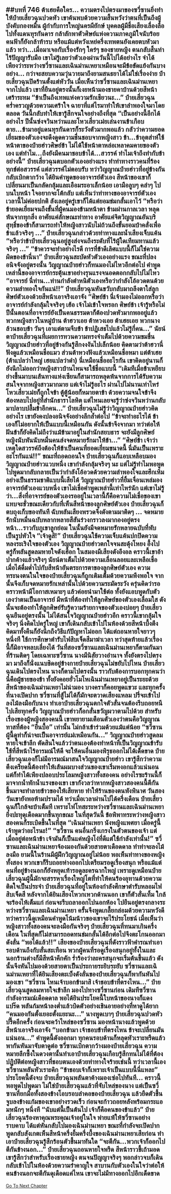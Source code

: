 ##บทที่ 746 ต้าเฮยคือใคร...
ความตรงไปตรงมาของซวี่ซานยิ่งทำให้ป๋ายเสี่ยวฉุนปวดหัว เขาค้นพบด้วยความสิ้นหวังว่าตนที่เป็นถึงผู้บังคับกองหมื่น ผู้กำกับการใหญ่นครผียักษ์ บุคคลผู้มีชื่อเสียงเลื่องลือไปทั้งแดนทุรกันดาร กล้าลักพาตัวศิษย์แห่งความภาคภูมิใจนับร้อย คนฟ้าก็ยังกล้าท้ารบ หรือแม้แต่หวังเหย่ครึ่งเทพตนยังเคยตบหัวมาแล้ว ทว่า...เมื่อมาเจอกับเรื่องรักๆ ใคร่ๆ ของชายหญิง ตนกลับสิ้นท่า ไร้ปัญญารับมือ
เขาไม่รู้เลยว่าตัวเองผ่านวันนี้ไปได้อย่างไร จำได้เพียงว่าระหว่างซวี่ซานและเฉินม่านเหยาเหมือนจะมีข้อขัดแย้งกันบางอย่าง...
กว่าจะสยบความวุ่นวายมาถึงยามสนธยาได้ไม่ใช่เรื่องง่าย ป๋ายเสี่ยวฉุนปิดร้านตั้งแต่หัววัน เมื่อเห็นว่าซวี่ซานและเฉินม่านเหยาจากไปแล้ว เขาที่ยืนอยู่ตรงนั้นก็เงยหน้ามองชายคาบ้านด้วยสีหน้าเศร้าระทม
“ข้าเป็นถึงเทพแห่งความรักเชียวนะ...” ป๋ายเสี่ยวฉุนคร่ำครวญด้วยความเศร้าใจ ฉายาที่แต่ไรมาทำให้เขาลำพองใจมาโดยตลอด วันนี้กลับทำให้เขารู้สึกจนใจอย่างถึงที่สุด
“เป็นอย่างนี้อีกได้อย่างไร ปีนั้นซ่งจวินหว่านและโหวเสี่ยวเม่ยเล่นงานข้าเกือบตาย...ข้ามาอยู่แดนทุรกันดารก็ระวังตัวมากพอแล้ว กลัวว่าความยอดเยี่ยมของตัวเองจะดึงดูดความชื่นชอบจากหญิงสาว ข้า...ข้าอุตส่าห์ใช้หน้าตาของป๋ายฮ่าวศิษย์ข้า ไม่ได้ใช้หน้าตาหล่อเหลาคมคายของตัวเอง แต่ทำไม...ถึงยังมีคนมาชอบข้าได้...สวรรค์ ทำไมเจ้าถึงทำกับข้าอย่างนี้” ป๋ายเสี่ยวฉุนตบอกตัวเองอย่างแรง ทำท่าทางราวคนที่ร้องทุกข์ต่อสวรรค์ แต่สวรรค์ไม่ตอบรับ
ทว่าวิญญาณป๋ายฮ่าวที่อยู่ข้างกันกลับเบิกตากว้าง ได้ยินคำพูดของอาจารย์ตัวเอง สีหน้าของเขาก็เปลี่ยนมาเป็นกลัดกลุ้มและเอือมระอาเล็กน้อย เอามือลูบๆ คลำๆ ไปบนใบหน้า ใจอยากจะโต้กลับ แต่เห็นว่าท่าทางของอาจารย์ตัวเองเวลานี้ไม่ค่อยปกติ ลังเลอยู่ครู่เขาก็ได้แต่ยอมข่มกลั้นเอาไว้
“หรือว่าข้ายอดเยี่ยมจนถึงขั้นที่ผู้คนมองข้ามหน้าตา ข้ามผ่านกาลเวลา หลุดพ้นจากทุกสิ่ง อาศัยแค่ลักษณะท่าทาง อาศัยแค่จิตวิญญาณอันบริสุทฺธิ์ของข้าก็สามารถทำให้หญิงสาวนับไม่ถ้วนถึงขั้นยอมบ้าคลั่งเพื่อข้าแล้วจริงๆ ...” ป๋ายเสี่ยวฉุนกล่าวด้วยท่าทางและน้ำเสียงเจ็บแค้น
“หรือว่าข้าป๋ายเสี่ยวฉุนอยู่สูงส่งจนถึงระดับที่ไร้ผู้ใดเทียมทานแล้วจริงๆ ...”
“ข้าควรจะทำอย่างไรดี การที่ข้าดีเลิศแบบนี้ก็ไม่ใช่ความผิดของข้านี่นา” ป๋ายเสี่ยวฉุนสะบัดหัวตัวเองอย่างแรง ขณะที่ปลงอนิจจังอยู่ตรงนั้น วิญญาณป๋ายฮ่าวก็ทนมองไม่ไหวอีกต่อไป คำพูดเหล่านี้ของอาจารย์กระตุ้นเขาอย่างรุนแรงจนอดตอกกลับไปไม่ไหว
“อาจารย์ นี่ท่าน...ท่านกำลังตำหนิตัวเองหรือว่ากำลังโอ้อวดตนด้วยความลำพองใจกันแน่!!”
ป๋ายเสี่ยวฉุนหันขวับกลับมาถลึงตาใส่ลูกศิษย์ตัวเองด้วยสีหน้าเอาจริงเอาจัง
“ศิษย์ข้า นี่เจ้ามองไม่ออกหรือว่าอาจารย์กำลังกลุ้มใจจริงๆ เฮ้อ เจ้าไม่เข้าใจหรอก ศิษย์ข้า เจ้ารู้หรือไม่ ปีนั้นตอนที่อาจารย์ยังเป็นคนธรรมดาก็ต้องปวดหัวมากพออยู่แล้ว พวกหญิงสาวในหมู่บ้าน ต้าฮวาเอย ต้าหวงเอย ต้าเฮยเอย พวกนางล้วนชอบข้า วันๆ เอาแต่ตามจีบข้า ข้าปฏิเสธไปแล้วไม่รู้กี่คน...” นัยน์ตาป๋ายเสี่ยวฉุนที่เผยการทวนความทรงจำเต็มไปด้วยความขมขื่น
วิญญาณป๋ายฮ่าวที่อยู่ข้างกันรู้สึกงงงันไปเล็กน้อย คิดตามว่าต้าฮวานี่ฟังดูแล้วเหมือนชื่อแมว ส่วนต้าหวงฟังแล้วเหมือนชื่อหมา แต่ต้าเฮย (ต้าแปลว่าใหญ่ เฮยแปลว่าดำ) นี่เหมือนชื่ออะไรกัน เขาคิดอยู่นานก็ยังนึกไม่ออกว่าหญิงสาวบ้านไหนจะใช้ชื่อแบบนี้
“เดิมทีเมื่อข้าเหยียบย่างขึ้นมาบนเส้นทางแห่งเซียนก็สามารถหลุดพ้นจากการได้รับความสนใจจากหญิงสาวมากมาย แต่เจ้าไม่รู้อะไร ผ่านไปไม่นานเท่าไหร่ โหวเสี่ยวเม่ยก็ถูกใจข้า ตู้ตู้น้อยก็หมายตาข้า ด้วยความจนใจข้าจึงต้องหลบไปอยู่ที่สำนักธาราโลหิต แต่ไหนเลยจะรู้ว่าซ่งจวินหว่านกลับมาปลาบปลื้มข้าอีกคน...” ป๋ายเสี่ยวฉุนไม่รู้ว่าวิญญาณป๋ายฮ่าวคิดอย่างไร เขายังคงปลงอนิจจังอย่างลึกล้ำต่อไป
“ข้าจะทำอะไรได้ ข้าเองก็ไม่อยากให้เป็นแบบนี้เหมือนกัน ดังนั้นข้าจึงจากมา ทว่าต่อให้ฝันข้าก็ยังคิดไม่ถึงว่าแม้ข้ามาอยู่ในสำนักสยบธาร จะยังมีลูกศิษย์หญิงนับพันนับหมื่นคนส่งจดหมายรักมาให้ข้า...”
“ศิษย์ข้า เจ้าว่าเหตุใดสวรรค์ถึงต้องให้ข้าเป็นคนที่ยอดเยี่ยมขนาดนี้ นี่มันเป็นเพราะอะไรกันแน่!!” ขณะที่ถอดถอนใจ ป๋ายเสี่ยวฉุนก็แอบเหลือบมองวิญญาณป๋ายฮ่าวแวบหนึ่ง เขากำลังกลุ้มจริงๆ นะ แต่ไม่รู้ทำไมพอพูดไปพูดมากลับกลายเป็นว่ากำลังโอ้อวดด้วยความลำพองใจและฮึกเหิมอย่างเป็นธรรมชาติแบบนี้เสียได้
วิญญาณป๋ายฮ่าวที่ยิ้มเจื่อนเหล่มองอาจารย์ตัวเองแวบหนึ่ง เขาไม่เชื่อคำพูดเหล่านี้เท่าไหร่นัก แต่เขาไม่รู้ว่า...สิ่งที่อาจารย์ของตัวเองรออยู่ในเวลานี้ก็คือความไม่เชื่อของเขา แทบจะชั่วขณะเดียวกับที่เห็นสีหน้าของลูกศิษย์ตัวเอง ป๋ายเสี่ยวฉุนก็ตบถุงเก็บของทันที ฉับพลันเสียงพรวดจึงดังตามมาติดๆ ...
จดหมายรักนับหมื่นฉบับหลากหลายสีสันร่วงกราวลงมากองอยู่ตรงหน้า...ราวกับภูเขาลูกย่อม ในนั้นยังมีจดหมายรักหลายฉบับที่พับเป็นรูปหัวใจ
“เจ้าดูสิ!” ป๋ายเสี่ยวฉุนใช้ความเจ็บแค้นปกปิดความหลงระเริงใจของตัวเอง
วิญญาณป๋ายฮ่าวตกใจจนสะดุ้งโหยง อึ้งไปครู่ก็พลันสูดลมหายใจดังเฮือก ในสมองมีเสียงดังอึงอล คราวนี้เขาอ้าปากค้างแล้วจริงๆ นัยน์ตาเต็มไปด้วยความเลื่อนลอยและเหลือเชื่อ
เมื่อได้ดื่มด่ำไปกับสีหน้าอันตระการตาของลูกศิษย์ตัวเอง ความทระนงตนในใจของป๋ายเสี่ยวฉุนก็ถูกเติมเต็มด้วยความพึงพอใจ จากนั้นจึงเก็บจดหมายรักเหล่านั้นไปด้วยความระมัดระวัง ครุ่นคิดว่ารอคราวหน้ามีโอกาสเหมาะๆ แล้วค่อยนำมาใช้ต่อ ทั้งยังแอบพูดกับตัวเองว่าตนเป็นอาจารย์ มีหน้าที่ต้องทำให้ลูกศิษย์ของตัวเองเลื่อมใส ดังนั้นจะต้องทำให้ลูกศิษย์รับรู้ความร้ายกาจของตัวเองบ่อยๆ
ป๋ายเสี่ยวฉุนยืนอยู่ตรงนั้น ไม่ได้สนใจวิญญาณป๋ายฮ่าวอีก คราวนี้เขากลุ้มใจจริงๆ นิ่งคิดไปครู่ใหญ่ เขาก็เดินกลับเข้าไปในห้องด้วยสีหน้าบึ้งตึง คิดมาทั้งคืนก็ยังนึกถึงวิธีแก้ปัญหาไม่ออก ได้แต่ถอนหายใจยาวๆ หนึ่งที ใช้การศึกษาตำรับไฟสิบเจ็ดสีมาฆ่าเวลา
ทว่าสุดท้ายแล้วเรื่องนี้ก็มิอาจหลบเลี่ยงได้ วันที่สองซวี่ซานและเฉินม่านเหยาก็ตามกันมาที่ร้านติดๆ โดยเฉพาะซวี่ซาน นางมีนิสัยวางอำนาจ ทั้งยังตรงไปตรงมา มาถึงก็นั่งแนบชิดอยู่ข้างกายป๋ายเสี่ยวฉุนไม่ขยับไปไหน ป๋ายเสี่ยวฉุนเดินไปตรงไหน นางก็ตามไปตรงนั้น ราวกับต้องการบอกทุกคนว่านี่คือผู้ชายของข้า ทั้งยังคอยยั่วโมโหเฉินม่านเหยาอยู่เป็นระยะด้วย
สีหน้าของเฉินม่านเหยาไม่น่ามอง บางคราก็คอยพูดแขวะ และทุกครั้งที่นางเปิดปาก ซวี่ซานที่สู้ไม่ได้ก็มักจะตวาดเสียงแหลม ปรี่จะเข้าไปลงไม้ลงมือกับนาง ทำเอาป๋ายเสี่ยวฉุนตกใจตัวสั่นจนต้องรีบถอยหนีไปเสียทุกครั้ง
วิญญาณป๋ายฮ่าวก็อกสั่นขวัญผวาตามไปด้วย สำหรับเรื่องของผู้หญิงสองคนนี้ เขาพยายามเตือนตัวเองว่าตนคือวิญญาณทาสที่ต้อง “ยืนบื้อ” เท่านั้น ไม่กล้าเข้าร่วมด้วยแม้แต่น้อย
“ซวี่ซานผู้นี้ดูท่าก็น่าจะเป็นอาจารย์แม่เหมือนกัน...” วิญญาณป๋ายฮ่าวสูดลมหายใจเข้าลึก ตัดสินใจแล้วว่าตนเองต้องทำหน้าที่เป็นวิญญาณข้ารับใช้ที่สีหน้าไร้อารมณ์ให้ดี จะให้คนอื่นมองพิรุธออกไม่ได้เด็ดขาด
ป๋ายเสี่ยวฉุนเองก็ไม่มีอารมณ์มาสนใจวิญญาณป๋ายฮ่าว เขารู้สึกว่าความตึงเครียดนี้ต้องทำให้เส้นผมบางส่วนของเขาเริ่มหงอกแล้วแน่นอน แต่ก็ทำได้เพียงปลอบประโลมหญิงสาวทั้งสองคน อย่างไรซะร้านนี้ก็มาจากน้ำพักน้ำแรงของเขา เขากังวลว่าหากหญิงสาวสองคนนี้ตีกันขึ้นมาจะทำลายข้าวของให้เสียหาย ทำให้ร้านของตนพังพินาศ วันสองวันเขายังพอห้ามปรามได้ ทว่าเมื่อเวลาผ่านไปได้ครึ่งเดือน ป๋ายเสี่ยวฉุนก็ใกล้จะบ้าเต็มที เพราะไฟโทสะระหว่างซวี่ซานและเฉินม่านเหยายิ่งปะทุดุเดือดมากขึ้นทุกขณะ
ในที่สุดวันนี้ ข้อพิพาทระหว่างหญิงสาวสองคนก็ระเบิดขึ้นในที่สุด
“เฉินม่านเหยา นังหญิงแพศยา เมื่อครู่นี้เจ้าพูดว่าอะไรนะ!”
“ซวี่ซาน คนอื่นกริ่งเกรงในตัวตนของเจ้า แต่เมื่ออยู่ต่อหน้าข้า เจ้ามันก็เป็นแค่หญิงโง่ที่ดีแต่ใช้กำลังเท่านั้น!” ซวี่ซานและเฉินม่านเหยาจ้องมองกันด้วยสายตาเดือดดาล ทำท่าจะลงไม้ลงมือ ยามนี้ในร้านมีผู้ฝึกวิญญาณอยู่ไม่น้อย พอเห็นท่าทางของหญิงทั้งสอง พวกเขาก็รีบถอยห่างออกไปเตรียมรอดูเรื่องสนุก หรือแม้แต่คนที่อยู่ข้างนอกก็ยังหยุดเท้ารอดูละครฉากใหญ่ เพราะดูเหมือนป๋ายเสี่ยวฉุนผู้นี้มักจะสรรหาเรื่องใหญ่โตที่ทำให้คนร้องอุทานด้วยความติดใจเป็นประจำ
ป๋ายเสี่ยวฉุนที่อยู่ในห้องกำลังศึกษาตำรับหลอมไฟสิบเจ็ดสี หลังจากได้ยินเสียงโหวกเหวกด้านนอก เขาก็ตัวสั่นเทิ้ม ใกล้จะร้องไห้เต็มแก่ ก่อนจะรีบถลาออกไปนอกห้อง ไปยืนอยู่ตรงกลางระหว่างซวี่ซานและเฉินม่านเหยา ครั้นจึงพูดเกลี้ยกล่อมด้วยความหวังดี ทว่าคราวนี้ดูเหมือนคำพูดโน้มน้าวของเขาจะไร้ประโยชน์ เมื่อเห็นว่าหญิงสาวทั้งสองคนจะลงมือกันจริงๆ ป๋ายเสี่ยวฉุนที่ทนมาเกินครึ่งเดือน ในที่สุดก็ไม่สามารถอดทนข่มกลั้นได้อีกต่อไปจึงตะโกนออกมาดังลั่น
“พอได้แล้ว!!”
เสียงของป๋ายเสี่ยวฉุนที่ดังราวฟ้าคำรณทำเอารอบด้านถึงกับสั่นสะเทือน พวกผู้คนที่รอดูเรื่องสนุกอยู่ทั้งในและนอกร้านต่างก็มีสีหน้าคึกคัก ร่ำร้องว่าละครสนุกจะเริ่มต้นขึ้นแล้ว ดังนั้นจึงหันไปมองด้วยสายตาเป็นประกายระยิบระยับ
ซวี่ซานและเฉินม่านเหยาที่ได้ยินเสียงตะเบ็งดังลั่นของป๋ายเสี่ยวฉุนก็พากันหันไปมองเขา
“ซวี่ซาน ไหนเจ้าบอกข้ามาสิ เจ้าชอบข้าที่ตรงไหน...” ป๋ายเสี่ยวฉุนสูดลมหายใจเข้าลึก มองไปทางซวี่ซานก่อน
เดิมทีซวี่ซานกำลังอารมณ์เดือดดาล พอได้ยินประโยคนี้ใบหน้าของนางก็แดงแปร๊ด พลันก้มหน้าลงต่ำแล้วบิดตัวอย่างเขินอายอย่างที่หาดูได้ยาก
“คนมองกันตั้งเยอะตั้งแยะนะ...” นางพูดเบาๆ
ป๋ายเสี่ยวฉุนปวดหัวปรี๊ดอีกครั้ง ก่อนจะคว้าไหล่ของซวี่ซาน มองหน้านางแล้วพูดด้วยสีหน้าเอาจริงเอาจัง
“บอกข้ามา เจ้าชอบข้าที่ตรงไหน ข้าจะเปลี่ยนมันแน่นอน...”
คำพูดนี้ดังออกมา ทุกคนรอบด้านก็หลุดหัวเราะพรืดแล้วพากันหันมาจับตาดูต่อ
ซวี่ซานเบิกตากว้างมองป๋ายเสี่ยวฉุน ความหมายลึกซึ้งในดวงตานั้นทำเอาป๋ายเสี่ยวฉุนเกือบรู้สึกทนไม่ได้ที่ต้องปฏิบัติต่อหญิงสาวที่ชอบตนเองด้วยท่าทางใจร้ายเช่นนี้ ทว่าเวลานี้เอง ซวี่ซานพลันหัวเราะคิก
“ข้าชอบเจ้าก็เพราะเจ้าเป็นแบบนี้นี่แหละ”
ประโยคนี้ดังจบ ป๋ายเสี่ยวฉุนพลันตาค้างมองเซ่อไปทันที...
คราวนี้พอพูดไปพูดมา ไม่ใช่ป๋ายเสี่ยวฉุนแล้วที่จับไหล่ของนาง แต่เป็นซวี่ซานที่ยกมือทั้งสองข้างโอบรอบลำคอของป๋ายเสี่ยวฉุน แล้วยืดตัวขึ้นจูบลงข้างแก้มของเขาอย่างรวดเร็ว ก่อนจะก้าวถอยหลังพร้อมกระแอมหนักๆ หนึ่งที
“นับแต่นี้เป็นต้นไป เจ้าก็คือคนของข้าแล้ว”
ป๋ายเสี่ยวฉุนร้องหาคุณพระคุณเจ้าอยู่ในใจ พ่ายแพ้ให้ซวี่ซานอย่างราบคาบ ได้แต่หันกลับไปมองเฉินม่านเหยา ขณะที่กำลังจะเปิดปากพูดกลับสังเกตเห็นสีหน้าครึ่งยิ้มครึ่งบึ้งของเฉินม่านเหยาเสียก่อน ทำเอาป๋ายเสี่ยวฉุนรู้สึกร้อนตัวขึ้นมาทันใด
“จะตีกัน...พวกเจ้าก็ออกไปตีกันข้างนอก...” ป๋ายเสี่ยวฉุนถอนหายใจพรืด สีหน้าราวขี้เถ้ามอด เขารู้สึกว่าสำหรับเรื่องชายหญิง ตนจนปัญญาจริงๆ พอกล่าวจบก็เดินกลับเข้าไปในห้องด้วยความรำคาญใจ สาบานกับตัวเองในใจว่าต่อให้คนข้างนอกจะตีกันดุเดือดแค่ไหน เขาจะไม่มีทางออกไปอีกเด็ดขาด
------


[Go To Next Chapter]( ./184.md)
